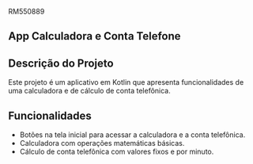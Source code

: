 <p>RM550889</p>

<h2>App Calculadora e Conta Telefone</h2>

<h2>Descrição do Projeto</h2>
<p>Este projeto é um aplicativo em Kotlin que apresenta funcionalidades de uma calculadora e de cálculo de conta telefônica.</p>

<h2>Funcionalidades</h2>
<ul>
  <li>Botões na tela inicial para acessar a calculadora e a conta telefônica.</li>
  <li>Calculadora com operações matemáticas básicas.</li>
  <li>Cálculo de conta telefônica com valores fixos e por minuto.</li>
</ul>
